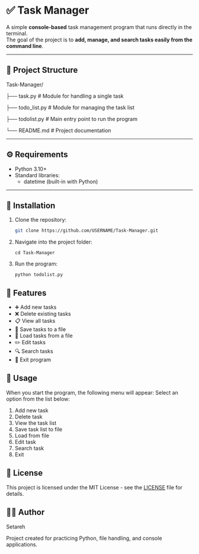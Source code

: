 # ✅ Task Manager

A simple **console-based** task management program that runs directly in the terminal.  
The goal of the project is to **add, manage, and search tasks easily from the command line**.

---

## 📂 Project Structure
Task-Manager/

├── task.py # Module for handling a single task

├── todo_list.py # Module for managing the task list

├── todolist.py # Main entry point to run the program

└── README.md # Project documentation

---

## ⚙️ Requirements
- Python 3.10+
- Standard libraries:
  - datetime (built-in with Python)
    
---

## 🚀 Installation
1. Clone the repository:
   ```bash
   git clone https://github.com/USERNAME/Task-Manager.git
    ```
2. Navigate into the project folder:
   ```
   cd Task-Manager
   ```
3. Run the program:
   ```
   python todolist.py
   ```
## 📝 Features

- ➕ Add new tasks
- ❌ Delete existing tasks
- 📋 View all tasks
- 💾 Save tasks to a file
- 📂 Load tasks from a file
- ✏️ Edit tasks
- 🔍 Search tasks
- 🚪 Exit program

## 📌 Usage

When you start the program, the following menu will appear:
Select an option from the list below: 

1. Add new task
2. Delete task
3. View the task list
4. Save task list to file
5. Load from file
6. Edit task
7. Search task
8. Exit

## 📄 License
This project is licensed under the MIT License - see the [LICENSE](LICENSE) file for details.

## 👩‍💻 Author

Setareh

Project created for practicing Python, file handling, and console applications.
